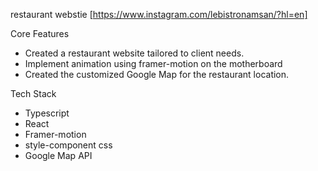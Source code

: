 restaurant webstie [https://www.instagram.com/lebistronamsan/?hl=en]


Core Features

- Created a restaurant website tailored  to client needs.
- Implement animation using framer-motion on the motherboard
- Created the customized Google Map for the restaurant location.
 
Tech Stack

- Typescript
- React
- Framer-motion
- style-component css
- Google Map API
